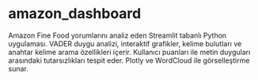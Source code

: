 # amazon_dashboard
Amazon Fine Food yorumlarını analiz eden Streamlit tabanlı Python uygulaması. VADER duygu analizi, interaktif grafikler, kelime bulutları ve anahtar kelime arama özellikleri içerir. Kullanıcı puanları ile metin duyguları arasındaki tutarsızlıkları tespit eder. Plotly ve WordCloud ile görselleştirme sunar.
